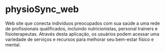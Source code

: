 # physioSync_web
Web site que conecta indivíduos preocupados com sua saúde a uma rede de profissionais qualificados, incluindo nutricionistas, personal trainers e fisioterapeutas. Através desta aplicação, os usuários podem acessar uma variedade de serviços e recursos para melhorar seu bem-estar físico e mental.
